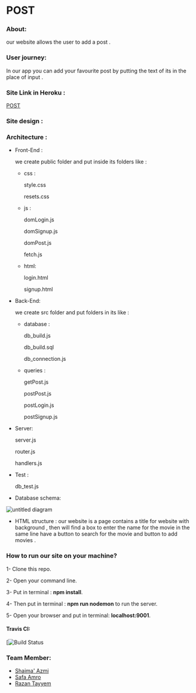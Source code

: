 # POST

### About:
our website allows the user to add a post .
### User journey: 
In our app you can  add  your favourite post by putting the text of  its in the place of input .
### Site Link in Heroku :
[POST]() 
### Site design :

### Architecture :
- Front-End :

  we create  public folder and put inside its folders like :
   - css :
   
       style.css

       resets.css
  - js :
  
      domLogin.js

      domSignup.js
      
      domPost.js

      fetch.js
   
  - html:
  
    login.html
   
    signup.html
  
- Back-End:

  we create src folder and put folders in its like :

  - database :
  
      db_build.js

      db_build.sql 

      db_connection.js
    
  - queries :
  
      getPost.js
      
      postPost.js
  
      postLogin.js

      postSignup.js
      
 - Server:

   server.js

   router.js
   
   handlers.js

    

  - Test :
  
      db_test.js
 
-  Database schema:

![untitled diagram]()



- HTML structure :
our website is a  page contains a title for website with background , then will find a box to enter the name for the movie  in the same line have a button to search for the movie and button to add movies  .



 ### How to run our site on your machine?

1- Clone this repo.

2- Open your command line.

3- Put in terminal : **npm install**.

4- Then put in terminal : **npm run nodemon** to run the server. 

5- Open your browser and put in terminal: **localhost:9001**.


#### Travis CI:

[![Build Status]()
### Team Member:

- [Shaima' Azmi](https://github.com/shaima96)
- [Safa Amro](https://github.com/safaaamro)
- [Razan Tayyem](https://github.com/RazanTayyem)



